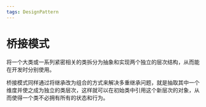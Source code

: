 ```yaml
---
tags: DesignPattern
---
```


# 桥接模式

将一个大类或一系列紧密相关的类拆分为抽象和实现两个独立的层次结构，从而能在开发时分别使用。

桥接模式同样通过将继承改为组合的方式来解决多重继承问题，就是抽取其中一个维度并使之成为独立的类层次，这样就可以在初始类中引用这个新层次的对象，从而使得一个类不必拥有所有的状态和行为。
